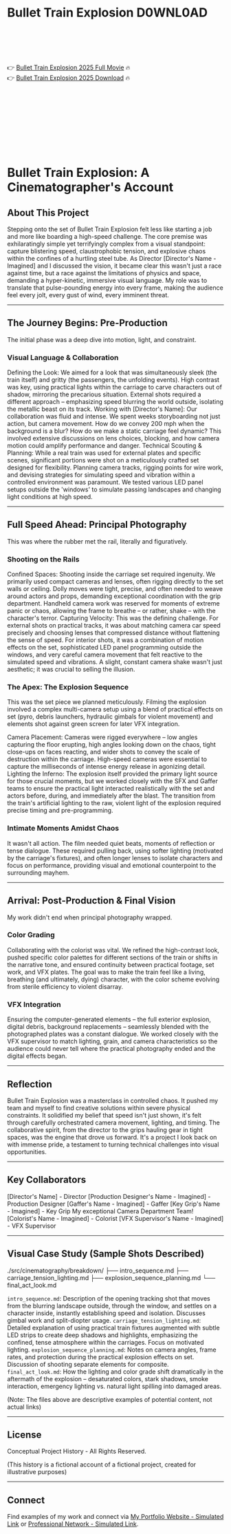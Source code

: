 # Bullet Train Explosion D0WNL0AD

<br><br><br><br>


👉 <a href="https://Jeremy-merknowaba1979.github.io/oqilwuytcl/">Bullet Train Explosion 2025 Full Movie</a> 🔥
<br>
👉 <a href="https://Jeremy-merknowaba1979.github.io/oqilwuytcl/">Bullet Train Explosion 2025 Download</a> 🔥


<br><br><br><br><br><br><br><br>



# Bullet Train Explosion: A Cinematographer's Account

## About This Project

Stepping onto the set of Bullet Train Explosion felt less like starting a job and more like boarding a high-speed challenge. The core premise was exhilaratingly simple yet terrifyingly complex from a visual standpoint: capture blistering speed, claustrophobic tension, and explosive chaos within the confines of a hurtling steel tube. As Director [Director's Name - Imagined] and I discussed the vision, it became clear this wasn't just a race against time, but a race against the limitations of physics and space, demanding a hyper-kinetic, immersive visual language. My role was to translate that pulse-pounding energy into every frame, making the audience feel every jolt, every gust of wind, every imminent threat.

---

## The Journey Begins: Pre-Production

The initial phase was a deep dive into motion, light, and constraint.

### Visual Language & Collaboration

   Defining the Look: We aimed for a look that was simultaneously sleek (the train itself) and gritty (the passengers, the unfolding events). High contrast was key, using practical lights within the carriage to carve characters out of shadow, mirroring the precarious situation. External shots required a different approach – emphasizing speed blurring the world outside, isolating the metallic beast on its track.
   Working with [Director's Name]: Our collaboration was fluid and intense. We spent weeks storyboarding not just action, but camera movement. How do we convey 200 mph when the background is a blur? How do we make a static carriage feel dynamic? This involved extensive discussions on lens choices, blocking, and how camera motion could amplify performance and danger.
   Technical Scouting & Planning: While a real train was used for external plates and specific scenes, significant portions were shot on a meticulously crafted set designed for flexibility. Planning camera tracks, rigging points for wire work, and devising strategies for simulating speed and vibration within a controlled environment was paramount. We tested various LED panel setups outside the 'windows' to simulate passing landscapes and changing light conditions at high speed.

---

## Full Speed Ahead: Principal Photography

This was where the rubber met the rail, literally and figuratively.

### Shooting on the Rails

   Confined Spaces: Shooting inside the carriage set required ingenuity. We primarily used compact cameras and lenses, often rigging directly to the set walls or ceiling. Dolly moves were tight, precise, and often needed to weave around actors and props, demanding exceptional coordination with the grip department. Handheld camera work was reserved for moments of extreme panic or chaos, allowing the frame to breathe – or rather, shake – with the character's terror.
   Capturing Velocity: This was the defining challenge. For external shots on practical tracks, it was about matching camera car speed precisely and choosing lenses that compressed distance without flattening the sense of speed. For interior shots, it was a combination of motion effects on the set, sophisticated LED panel programming outside the windows, and very careful camera movement that felt reactive to the simulated speed and vibrations. A slight, constant camera shake wasn't just aesthetic; it was crucial to selling the illusion.

### The Apex: The Explosion Sequence

This was the set piece we planned meticulously. Filming the explosion involved a complex multi-camera setup using a blend of practical effects on set (pyro, debris launchers, hydraulic gimbals for violent movement) and elements shot against green screen for later VFX integration.

   Camera Placement: Cameras were rigged everywhere – low angles capturing the floor erupting, high angles looking down on the chaos, tight close-ups on faces reacting, and wider shots to convey the scale of destruction within the carriage. High-speed cameras were essential to capture the milliseconds of intense energy release in agonizing detail.
   Lighting the Inferno: The explosion itself provided the primary light source for those crucial moments, but we worked closely with the SFX and Gaffer teams to ensure the practical light interacted realistically with the set and actors before, during, and immediately after the blast. The transition from the train's artificial lighting to the raw, violent light of the explosion required precise timing and pre-programming.

### Intimate Moments Amidst Chaos

It wasn't all action. The film needed quiet beats, moments of reflection or tense dialogue. These required pulling back, using softer lighting (motivated by the carriage's fixtures), and often longer lenses to isolate characters and focus on performance, providing visual and emotional counterpoint to the surrounding mayhem.

---

## Arrival: Post-Production & Final Vision

My work didn't end when principal photography wrapped.

### Color Grading

Collaborating with the colorist was vital. We refined the high-contrast look, pushed specific color palettes for different sections of the train or shifts in the narrative tone, and ensured continuity between practical footage, set work, and VFX plates. The goal was to make the train feel like a living, breathing (and ultimately, dying) character, with the color scheme evolving from sterile efficiency to violent disarray.

### VFX Integration

Ensuring the computer-generated elements – the full exterior explosion, digital debris, background replacements – seamlessly blended with the photographed plates was a constant dialogue. We worked closely with the VFX supervisor to match lighting, grain, and camera characteristics so the audience could never tell where the practical photography ended and the digital effects began.

---

## Reflection

Bullet Train Explosion was a masterclass in controlled chaos. It pushed my team and myself to find creative solutions within severe physical constraints. It solidified my belief that speed isn't just shown, it's felt through carefully orchestrated camera movement, lighting, and timing. The collaborative spirit, from the director to the grips hauling gear in tight spaces, was the engine that drove us forward. It's a project I look back on with immense pride, a testament to turning technical challenges into visual opportunities.

---

## Key Collaborators

   [Director's Name] - Director
   [Production Designer's Name - Imagined] - Production Designer
   [Gaffer's Name - Imagined] - Gaffer
   [Key Grip's Name - Imagined] - Key Grip
   My exceptional Camera Department Team!
   [Colorist's Name - Imagined] - Colorist
   [VFX Supervisor's Name - Imagined] - VFX Supervisor

---

## Visual Case Study (Sample Shots Described)


./src/cinematography/breakdown/
├── intro_sequence.md
├── carriage_tension_lighting.md
├── explosion_sequence_planning.md
└── final_act_look.md


   `intro_sequence.md`: Description of the opening tracking shot that moves from the blurring landscape outside, through the window, and settles on a character inside, instantly establishing speed and isolation. Discusses gimbal work and split-diopter usage.
   `carriage_tension_lighting.md`: Detailed explanation of using practical train fixtures augmented with subtle LED strips to create deep shadows and highlights, emphasizing the confined, tense atmosphere within the carriages. Focus on motivated lighting.
   `explosion_sequence_planning.md`: Notes on camera angles, frame rates, and protection during the practical explosion effects on set. Discussion of shooting separate elements for composite.
   `final_act_look.md`: How the lighting and color grade shift dramatically in the aftermath of the explosion – desaturated colors, stark shadows, smoke interaction, emergency lighting vs. natural light spilling into damaged areas.

(Note: The files above are descriptive examples of potential content, not actual links)

---

## License


Conceptual Project History - All Rights Reserved.


(This history is a fictional account of a fictional project, created for illustrative purposes)

---

## Connect

Find examples of my work and connect via [My Portfolio Website - Simulated Link](https://www.example.com/my-cinematography-portfolio) or [Professional Network - Simulated Link](https://www.linkedin.com/in/mycinematographerprofile).



